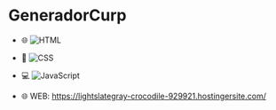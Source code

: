 # GeneradorCurp

- 🌐 ![HTML](https://img.shields.io/badge/HTML5-E34F26?style=for-the-badge&logo=html5&logoColor=white)
- 🎨 ![CSS](https://img.shields.io/badge/CSS3-1572B6?style=for-the-badge&logo=css3&logoColor=white)
- 💻 ![JavaScript](https://img.shields.io/badge/JavaScript-F7DF1E?style=for-the-badge&logo=javascript&logoColor=black)

- 🌐 WEB: https://lightslategray-crocodile-929921.hostingersite.com/
